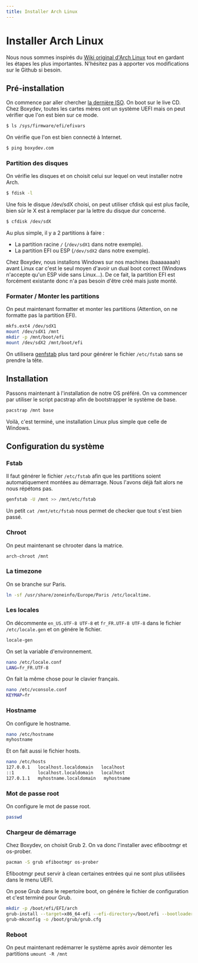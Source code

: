 ```yaml
---
title: Installer Arch Linux
---
```


# Installer Arch Linux

Nous nous sommes inspirés du <a href="https://wiki.archlinux.org/index.php/Installation_guide" target="_blank">Wiki original d'Arch Linux</a> tout en gardant les étapes les plus importantes. N'hésitez pas à apporter vos modifications sur le Github si besoin.

## Pré-installation

On commence par aller chercher <a href="http://mir.archlinux.fr/iso/latest/" target="_blank">la dernière ISO</a>. On boot sur le live CD. Chez Boxydev, toutes les cartes mères ont un système UEFI mais on peut vérifier que l'on est bien sur ce mode.

```bash
$ ls /sys/firmware/efi/efivars
```

On vérifie que l'on est bien connecté à Internet.

```bash
$ ping boxydev.com
```

### Partition des disques

On vérifie les disques et on choisit celui sur lequel on veut installer notre Arch.

```bash
$ fdisk -l
```

Une fois le disque /dev/sdX choisi, on peut utiliser cfdisk qui est plus facile, bien sûr le X est à remplacer par la lettre du disque dur concerné.

```bash
$ cfdisk /dev/sdX
```

Au plus simple, il y a 2 partitions à faire :
- La partition racine ```/``` (```/dev/sdX1``` dans notre exemple).
- La partition EFI ou ESP (```/dev/sdX2``` dans notre exemple).

Chez Boxydev, nous installons Windows sur nos machines (baaaaaaah) avant Linux car c'est le seul moyen d'avoir un dual boot correct (Windows n'accepte qu'un ESP vide sans Linux...). De ce fait, la partition EFI est forcément existante donc n'a pas besoin d'être créé mais juste monté.

### Formater / Monter les partitions

On peut maintenant formatter et monter les partitions (Attention, on ne formatte pas la partition EFI).

```bash
mkfs.ext4 /dev/sdX1
mount /dev/sdX1 /mnt
mkdir -p /mnt/boot/efi
mount /dev/sdX2 /mnt/boot/efi
```

On utilisera <a href="https://git.archlinux.org/arch-install-scripts.git/tree/genfstab.in" target="_blank">genfstab</a> plus tard pour générer le fichier ```/etc/fstab``` sans se prendre la tête.

## Installation

Passons maintenant à l'installation de notre OS préféré. On va commencer par utiliser le script pacstrap afin de bootstrapper le système de base.

```bash
pacstrap /mnt base
```

Voilà, c'est terminé, une installation Linux plus simple que celle de Windows.

## Configuration du système

### Fstab

Il faut générer le fichier ```/etc/fstab``` afin que les partitions soient automatiquement montées au démarrage. Nous l'avons déjà fait alors ne nous répétons pas.

```bash
genfstab -U /mnt >> /mnt/etc/fstab
```

Un petit ```cat /mnt/etc/fstab``` nous permet de checker que tout s'est bien passé.

### Chroot

On peut maintenant se chrooter dans la matrice.

```bash
arch-chroot /mnt
```

### La timezone

On se branche sur Paris.

```bash
ln -sf /usr/share/zoneinfo/Europe/Paris /etc/localtime.
```

### Les locales

On décommente ```en_US.UTF-8 UTF-8``` et ```fr_FR.UTF-8 UTF-8``` dans le fichier ```/etc/locale.gen``` et on génére le fichier.

```bash
locale-gen
```

On set la variable d'environnement.

```bash
nano /etc/locale.conf
LANG=fr_FR.UTF-8
```

On fait la même chose pour le clavier français.

```bash
nano /etc/vconsole.conf 
KEYMAP=fr
```

### Hostname

On configure le hostname.

```bash
nano /etc/hostname
myhostname
```

Et on fait aussi le fichier hosts.

```bash
nano /etc/hosts
127.0.0.1   localhost.localdomain	localhost
::1         localhost.localdomain	localhost
127.0.1.1   myhostname.localdomain   myhostname
```

### Mot de passe root

On configure le mot de passe root.

```bash
passwd
```

### Chargeur de démarrage

Chez Boxydev, on choisit Grub 2. On va donc l'installer avec efibootmgr et os-prober.

```bash
pacman -S grub efibootmgr os-prober
```

Efibootmgr peut servir à clean certaines entrées qui ne sont plus utilisées dans le menu UEFI.

On pose Grub dans le repertoire boot, on génére le fichier de configuration et c'est terminé pour Grub.

```bash
mkdir -p /boot/efi/EFI/arch
grub-install --target=x86_64-efi --efi-directory=/boot/efi --bootloader-id=arch --recheck
grub-mkconfig -o /boot/grub/grub.cfg
```

### Reboot

On peut maintenant redémarrer le système après avoir démonter les partitions ```umount -R /mnt```